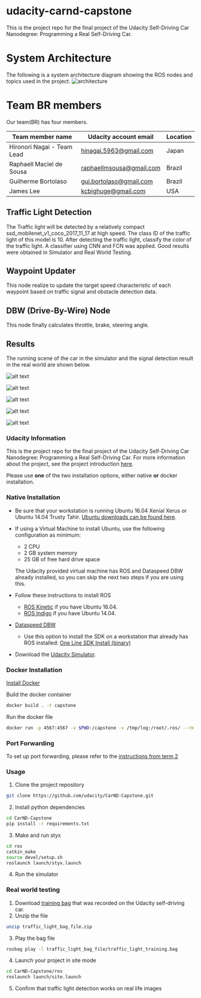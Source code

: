 # udacity-carnd-capstone
This is the project repo for the final project of the Udacity Self-Driving Car Nanodegree: Programming a Real Self-Driving Car.

[//]: # (Image References)

[image1]: ./imgs/img1.png "img1"
[image2]: ./imgs/img2.png "img2"
[image3]: ./imgs/img3.png "img3"
[image4]: ./imgs/img4.png "img4"
[image5]: ./imgs/img5.png "img5"


# System Architecture
The following is a system architecture diagram showing the ROS nodes and topics used in the project.
![architecture](https://d17h27t6h515a5.cloudfront.net/topher/2017/September/59b6d115_final-project-ros-graph-v2/final-project-ros-graph-v2.png)

# Team BR members
Our team(BR) has four members.

Team member name | Udacity account email | Location
---------------- | --------------------- | --------
Hironori Nagai - Team Lead| hinagai.5963@gmail.com | Japan
Raphaell Maciel de Sousa   | raphaellmsousa@gmail.com | Brazil
Guilherme Bortolaso | gui.bortolaso@gmail.com | Brazil  
James Lee | kcbighuge@gmail.com | USA

## Traffic Light Detection
The Traffic light will be detected by a relatively compact ssd_mobilenet_v1_coco_2017_11_17 at high speed.
The class ID of the traffic light of this model is 10. After detecting the traffic light, classify the color of the traffic light. A classifier using CNN and FCN was applied. Good results were obtained in Simulator and Real World Testing.

## Waypoint Updater
This node realize to update the target speed characteristic of each waypoint based on traffic signal and obstacle detection data.

## DBW (Drive-By-Wire) Node
This node finally calculates throttle, brake, steering angle.

## Results
The running scene of the car in the simulator and the signal detection result in the real world are shown below.

![alt text][image1]

![alt text][image2]

![alt text][image3]

![alt text][image4]

![alt text][image5]


### Udacity Information
This is the project repo for the final project of the Udacity Self-Driving Car Nanodegree: Programming a Real Self-Driving Car. For more information about the project, see the project introduction [here](https://classroom.udacity.com/nanodegrees/nd013/parts/6047fe34-d93c-4f50-8336-b70ef10cb4b2/modules/e1a23b06-329a-4684-a717-ad476f0d8dff/lessons/462c933d-9f24-42d3-8bdc-a08a5fc866e4/concepts/5ab4b122-83e6-436d-850f-9f4d26627fd9).

Please use **one** of the two installation options, either native **or** docker installation.

### Native Installation

* Be sure that your workstation is running Ubuntu 16.04 Xenial Xerus or Ubuntu 14.04 Trusty Tahir. [Ubuntu downloads can be found here](https://www.ubuntu.com/download/desktop).
* If using a Virtual Machine to install Ubuntu, use the following configuration as minimum:
  * 2 CPU
  * 2 GB system memory
  * 25 GB of free hard drive space

  The Udacity provided virtual machine has ROS and Dataspeed DBW already installed, so you can skip the next two steps if you are using this.

* Follow these instructions to install ROS
  * [ROS Kinetic](http://wiki.ros.org/kinetic/Installation/Ubuntu) if you have Ubuntu 16.04.
  * [ROS Indigo](http://wiki.ros.org/indigo/Installation/Ubuntu) if you have Ubuntu 14.04.
* [Dataspeed DBW](https://bitbucket.org/DataspeedInc/dbw_mkz_ros)
  * Use this option to install the SDK on a workstation that already has ROS installed: [One Line SDK Install (binary)](https://bitbucket.org/DataspeedInc/dbw_mkz_ros/src/81e63fcc335d7b64139d7482017d6a97b405e250/ROS_SETUP.md?fileviewer=file-view-default)
* Download the [Udacity Simulator](https://github.com/udacity/CarND-Capstone/releases).

### Docker Installation
[Install Docker](https://docs.docker.com/engine/installation/)

Build the docker container
```bash
docker build . -t capstone
```

Run the docker file
```bash
docker run -p 4567:4567 -v $PWD:/capstone -v /tmp/log:/root/.ros/ --rm -it capstone
```

### Port Forwarding
To set up port forwarding, please refer to the [instructions from term 2](https://classroom.udacity.com/nanodegrees/nd013/parts/40f38239-66b6-46ec-ae68-03afd8a601c8/modules/0949fca6-b379-42af-a919-ee50aa304e6a/lessons/f758c44c-5e40-4e01-93b5-1a82aa4e044f/concepts/16cf4a78-4fc7-49e1-8621-3450ca938b77)

### Usage

1. Clone the project repository
```bash
git clone https://github.com/udacity/CarND-Capstone.git
```

2. Install python dependencies
```bash
cd CarND-Capstone
pip install -r requirements.txt
```
3. Make and run styx
```bash
cd ros
catkin_make
source devel/setup.sh
roslaunch launch/styx.launch
```
4. Run the simulator

### Real world testing
1. Download [training bag](https://s3-us-west-1.amazonaws.com/udacity-selfdrivingcar/traffic_light_bag_file.zip) that was recorded on the Udacity self-driving car.
2. Unzip the file
```bash
unzip traffic_light_bag_file.zip
```
3. Play the bag file
```bash
rosbag play -l traffic_light_bag_file/traffic_light_training.bag
```
4. Launch your project in site mode
```bash
cd CarND-Capstone/ros
roslaunch launch/site.launch
```
5. Confirm that traffic light detection works on real life images
